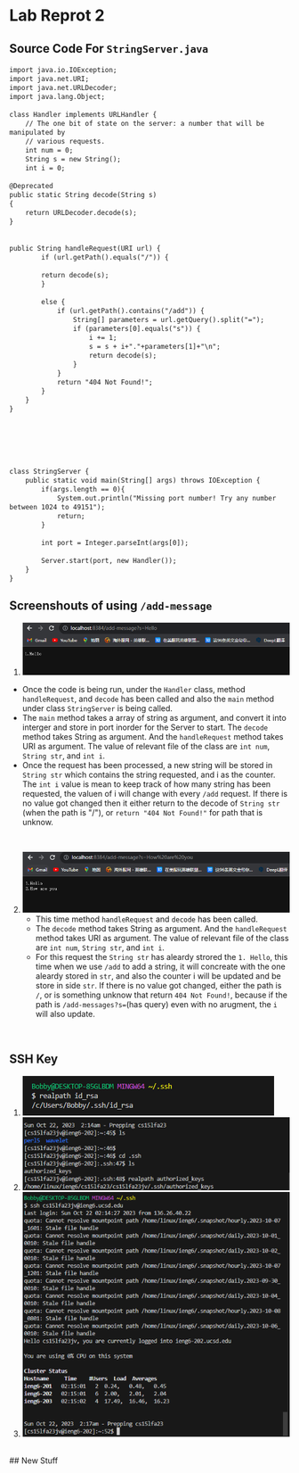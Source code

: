 # Lab Reprot 2

## Source Code For `StringServer.java`

```
import java.io.IOException;
import java.net.URI;
import java.net.URLDecoder;
import java.lang.Object;

class Handler implements URLHandler {
    // The one bit of state on the server: a number that will be manipulated by
    // various requests.
    int num = 0;
    String s = new String();
    int i = 0;

@Deprecated
public static String decode(String s)
{
    return URLDecoder.decode(s);
}


public String handleRequest(URI url) {
        if (url.getPath().equals("/")) {

        return decode(s);      
        }

        else {
            if (url.getPath().contains("/add")) {
                String[] parameters = url.getQuery().split("=");
                if (parameters[0].equals("s")) {
                    i += 1;
                    s = s + i+"."+parameters[1]+"\n";
                    return decode(s);
                }
            }
            return "404 Not Found!";
        }
    }
}






class StringServer {
    public static void main(String[] args) throws IOException {
        if(args.length == 0){
            System.out.println("Missing port number! Try any number between 1024 to 49151");
            return;
        }

        int port = Integer.parseInt(args[0]);

        Server.start(port, new Handler());
    }
}

```

## Screenshouts of  using `/add-message` 
1. ![Hello](laba21.png)
 * Once the code is being run, under the `Handler` class, method `handleRequest`, and `decode` has been called and also the `main` method under class `StringServer` is being called.
 * The `main` method takes a array of string as argument, and convert it into interger and store in port inorder for the Server to start. The `decode` method takes String as argument. And the `handleRequest` method takes URI as argument. The value of relevant file of the class are `int num`, `String str`, and `int i`.
 * Once the request has been processed, a new string will be stored in `String str` which contains the string requested, and i as the counter. The `int i` value is mean to keep track of how many string has been requested, the valuen of i will change with every `/add` request. If there is no value got changed then it either return to the decode of `String str` (when the path is "/"), or  `return "404 Not Found!"` for path that is unknow.
<br>

2. ![Howareyou](laba22.png)
    * This time method `handleRequest` and `decode` has been called.
    * The `decode` method takes String as argument. And the `handleRequest` method takes URI as argument. The value of relevant file of the class are `int num`, `String str`, and `int i`.
    * For this request the `String str` has aleardy strored the `1. Hello`, this time when we use `/add` to add a string, it will concreate with the one aleardy stored in `str`, and also the counter i will be updated and be store in side `str`. If there is no value got changed, either the path is `/`, or is something unknow that return `404 Not Found!`, because if the path is `/add-messages?s=`(has query) even with no arugment, the `i` will also update.
<br>

## SSH Key
1. ![private](lab2private.png)
2. ![public](lab2public.png)
3. ![nopassword](nopassword.png)
<br>
## New Stuff
